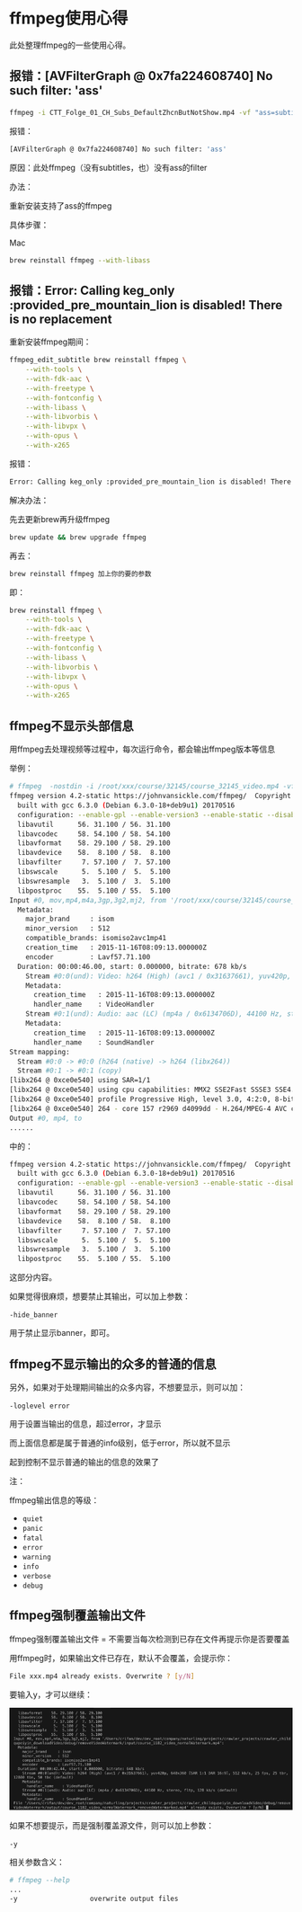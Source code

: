 # ffmpeg使用心得

此处整理ffmpeg的一些使用心得。

## 报错：[AVFilterGraph @ 0x7fa224608740] No such filter: 'ass'

```bash
ffmpeg -i CTT_Folge_01_CH_Subs_DefaultZhcnButNotShow.mp4 -vf "ass=subtitle.ass" addedAssSubtitle.mp4
```

报错：

```bash
[AVFilterGraph @ 0x7fa224608740] No such filter: 'ass'
```

原因：此处ffmpeg（没有subtitles，也）没有ass的filter

办法：

重新安装支持了ass的ffmpeg

具体步骤：

Mac

```bash
brew reinstall ffmpeg --with-libass
```

## 报错：Error: Calling keg_only :provided_pre_mountain_lion is disabled! There is no replacement

重新安装ffmpeg期间：

```bash
ffmpeg_edit_subtitle brew reinstall ffmpeg \
    --with-tools \
    --with-fdk-aac \
    --with-freetype \
    --with-fontconfig \
    --with-libass \
    --with-libvorbis \
    --with-libvpx \
    --with-opus \
    --with-x265
```

报错：

```bash
Error: Calling keg_only :provided_pre_mountain_lion is disabled! There is no replacement.
```

解决办法：

先去更新brew再升级ffmpeg

```bash
brew update && brew upgrade ffmpeg
```

再去：

```bash
brew reinstall ffmpeg 加上你的要的参数
```

即：

```bash
brew reinstall ffmpeg \
    --with-tools \
    --with-fdk-aac \
    --with-freetype \
    --with-fontconfig \
    --with-libass \
    --with-libvorbis \
    --with-libvpx \
    --with-opus \
    --with-x265
```

## ffmpeg不显示头部信息

用ffmpeg去处理视频等过程中，每次运行命令，都会输出ffmpeg版本等信息

举例：

```bash
# ffmpeg  -nostdin -i /root/xxx/course/32145/course_32145_video.mp4 -vf "delogo=x=474:y=6:w=162:h=90" -c:a copy /root/xxx/course/32145/course_32145_video_removedWatermark.mp4
ffmpeg version 4.2-static https://johnvansickle.com/ffmpeg/  Copyright (c) 2000-2019 the FFmpeg developers
  built with gcc 6.3.0 (Debian 6.3.0-18+deb9u1) 20170516
  configuration: --enable-gpl --enable-version3 --enable-static --disable-debug --disable-ffplay --disable-indev=sndio --disable-outdev=sndio --cc=gcc-6 --enable-fontconfig --enable-frei0r --enable-gnutls --enable-gmp --enable-libgme --enable-gray --enable-libfribidi --enable-libass --enable-libfreetype --enable-libmp3lame --enable-libopencore-amrnb --enable-libopencore-amrwb --enable-libopenjpeg --enable-librubberband --enable-libsoxr --enable-libspeex --enable-libsrt --enable-libvorbis --enable-libopus --enable-libtheora --enable-libvidstab --enable-libvo-amrwbenc --enable-libvpx --enable-libwebp --enable-libx264 --enable-libx265 --enable-libxml2 --enable-libxvid --enable-libzimg
  libavutil      56. 31.100 / 56. 31.100
  libavcodec     58. 54.100 / 58. 54.100
  libavformat    58. 29.100 / 58. 29.100
  libavdevice    58.  8.100 / 58.  8.100
  libavfilter     7. 57.100 /  7. 57.100
  libswscale      5.  5.100 /  5.  5.100
  libswresample   3.  5.100 /  3.  5.100
  libpostproc    55.  5.100 / 55.  5.100
Input #0, mov,mp4,m4a,3gp,3g2,mj2, from '/root/xxx/course/32145/course_32145_video.mp4':
  Metadata:
    major_brand     : isom
    minor_version   : 512
    compatible_brands: isomiso2avc1mp41
    creation_time   : 2015-11-16T08:09:13.000000Z
    encoder         : Lavf57.71.100
  Duration: 00:00:46.00, start: 0.000000, bitrate: 678 kb/s
    Stream #0:0(und): Video: h264 (High) (avc1 / 0x31637661), yuv420p, 640x360 [SAR 1:1 DAR 16:9], 544 kb/s, 25 fps, 25 tbr, 12800 tbn, 50 tbc (default)
    Metadata:
      creation_time   : 2015-11-16T08:09:13.000000Z
      handler_name    : VideoHandler
    Stream #0:1(und): Audio: aac (LC) (mp4a / 0x6134706D), 44100 Hz, stereo, fltp, 128 kb/s (default)
    Metadata:
      creation_time   : 2015-11-16T08:09:13.000000Z
      handler_name    : SoundHandler
Stream mapping:
  Stream #0:0 -> #0:0 (h264 (native) -> h264 (libx264))
  Stream #0:1 -> #0:1 (copy)
[libx264 @ 0xce0e540] using SAR=1/1
[libx264 @ 0xce0e540] using cpu capabilities: MMX2 SSE2Fast SSSE3 SSE4.2 AVX FMA3 BMI2 AVX2 AVX512
[libx264 @ 0xce0e540] profile Progressive High, level 3.0, 4:2:0, 8-bit
[libx264 @ 0xce0e540] 264 - core 157 r2969 d4099dd - H.264/MPEG-4 AVC codec - Copyleft 2003-2019 - http://www.videolan.org/x264.html - options: cabac=1 ref=3 deblock=1:0:0 analyse=0x3:0x113 me=hex subme=7 psy=1 psy_rd=1.00:0.00 mixed_ref=1 me_range=16 chroma_me=1 trellis=1 8x8dct=1 cqm=0 deadzone=21,11 fast_pskip=1 chroma_qp_offset=-2 threads=6 lookahead_threads=1 sliced_threads=0 nr=0 decimate=1 interlaced=0 bluray_compat=0 constrained_intra=0 bframes=3 b_pyramid=2 b_adapt=1 b_bias=0 direct=1 weightb=1 open_gop=0 weightp=2 keyint=250 keyint_min=25 scenecut=40 intra_refresh=0 rc_lookahead=40 rc=crf mbtree=1 crf=23.0 qcomp=0.60 qpmin=0 qpmax=69 qpstep=4 ip_ratio=1.40 aq=1:1.00
Output #0, mp4, to 
......
```

中的：

```bash
ffmpeg version 4.2-static https://johnvansickle.com/ffmpeg/  Copyright (c) 2000-2019 the FFmpeg developers
  built with gcc 6.3.0 (Debian 6.3.0-18+deb9u1) 20170516
  configuration: --enable-gpl --enable-version3 --enable-static --disable-debug --disable-ffplay --disable-indev=sndio --disable-outdev=sndio --cc=gcc-6 --enable-fontconfig --enable-frei0r --enable-gnutls --enable-gmp --enable-libgme --enable-gray --enable-libfribidi --enable-libass --enable-libfreetype --enable-libmp3lame --enable-libopencore-amrnb --enable-libopencore-amrwb --enable-libopenjpeg --enable-librubberband --enable-libsoxr --enable-libspeex --enable-libsrt --enable-libvorbis --enable-libopus --enable-libtheora --enable-libvidstab --enable-libvo-amrwbenc --enable-libvpx --enable-libwebp --enable-libx264 --enable-libx265 --enable-libxml2 --enable-libxvid --enable-libzimg
  libavutil      56. 31.100 / 56. 31.100
  libavcodec     58. 54.100 / 58. 54.100
  libavformat    58. 29.100 / 58. 29.100
  libavdevice    58.  8.100 / 58.  8.100
  libavfilter     7. 57.100 /  7. 57.100
  libswscale      5.  5.100 /  5.  5.100
  libswresample   3.  5.100 /  3.  5.100
  libpostproc    55.  5.100 / 55.  5.100
```

这部分内容。

如果觉得很麻烦，想要禁止其输出，可以加上参数：

`-hide_banner`

用于禁止显示banner，即可。

## ffmpeg不显示输出的众多的普通的信息

另外，如果对于处理期间输出的众多内容，不想要显示，则可以加：

`-loglevel error`

用于设置当输出的信息，超过error，才显示

而上面信息都是属于普通的info级别，低于error，所以就不显示

起到控制不显示普通的输出的信息的效果了

注：

ffmpeg输出信息的等级：

* `quiet`
* `panic`
* `fatal`
* `error`
* `warning`
* `info`
* `verbose`
* `debug`

## ffmpeg强制覆盖输出文件

ffmpeg强制覆盖输出文件 = 不需要当每次检测到已存在文件再提示你是否要覆盖

用ffmpeg时，如果输出文件已存在，默认不会覆盖，会提示你：

```bash
File xxx.mp4 already exists. Overwrite ? [y/N]
```

要输入y，才可以继续：

![ffmpeg_already_exists_y](../assets/img/ffmpeg_already_exists_y.png)

如果不想要提示，而是强制覆盖源文件，则可以加上参数：

`-y`

相关参数含义：

```bash
# ffmpeg --help
...
-y                  overwrite output files
```
